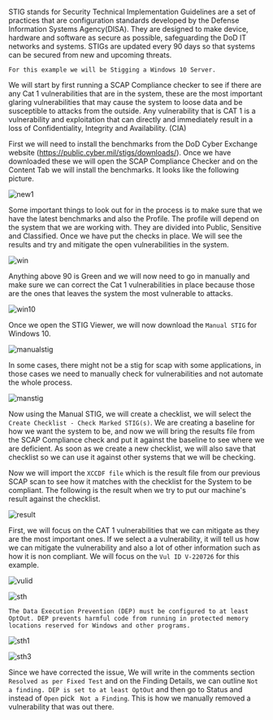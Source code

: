 STIG stands for Security Technical Implementation Guidelines are a set of practices that are configuration standards developed by the Defense Information Systems Agency(DISA). They are designed to make device, hardware and software as secure as possible, safeguarding the DoD IT networks and systems. STIGs are updated every 90 days so that systems can be secured from new and upcoming threats. 

`For this example we will be Stigging a Windows 10 Server.`

We will start by first running a SCAP Compliance checker to see if there are any Cat 1 vulnerabilities that are in the system, these are the most important glaring vulnerabilities that may cause the system to loose data and be susceptible to attacks from the outside. Any vulnerability that is CAT 1 is a vulnerability and exploitation that can directly and immediately result in a loss of Confidentiality, Integrity and Availability. (CIA) 


First we will need to install the benchmarks from the DoD Cyber Exchange website (https://public.cyber.mil/stigs/downloads/). Once we have downloaded these we will open the SCAP Compliance Checker and on the Content Tab we will install the benchmarks. It looks like the following picture. 


![new1](https://user-images.githubusercontent.com/93686063/231167583-872110ed-62f6-409b-9b0c-7663a39d8c1a.JPG)

Some important things to look out for in the process is to make sure that we have the latest benchmarks and also the Profile. The profile will depend on the system that we are working with. They are divided into Public, Sensitive and Classified. Once we have put the checks in place. We will see the results and try and mitigate the open vulnerabilities in the system. 



![win](https://user-images.githubusercontent.com/93686063/231168386-c394a8c5-0624-4c99-9a59-b8cf049af7e7.JPG)

Anything above 90 is Green and we will now need to go in manually and make sure we can correct the Cat 1 vulnerabilities in place because those are the ones that leaves the system the most vulnerable to attacks. 

![win10](https://user-images.githubusercontent.com/93686063/231169216-278e4bac-8f0c-4730-9c5c-38d38ec6bf2c.JPG)

Once we open the STIG Viewer, we will now download the `Manual STIG` for Windows 10. 

![manualstig](https://user-images.githubusercontent.com/93686063/231170637-4d09b4a8-ff87-4639-a9c6-f4c9b3f759e2.JPG)


In some cases, there might not be a stig for scap with some applications, in those cases we need to manually check for vulnerabilities and not automate the whole process.

![manstig](https://user-images.githubusercontent.com/93686063/231171167-34a82b2b-bf43-4920-b3f4-deb22cdca4c1.JPG)

Now using the Manual STIG, we will create a checklist, we will select the `Create Checklist - Check Marked STIG(s)`. We are creating a baseline for how we want the system to be, and now we will bring the results file from the SCAP Compliance check and put it against the baseline to see where we are deficient. As soon as we create a new checklist, we will also save that checklist so we can use it against other systems that we will be checking. 

Now we will import the `XCCDF file` which is the result file from our previous SCAP scan to see how it matches with the checklist for the System to be compliant. 
The following is the result when we try to put our machine's result against the checklist. 

![result](https://user-images.githubusercontent.com/93686063/231173847-8d6a007c-aa56-4435-bea6-714db714744f.JPG)

First, we will focus on the CAT 1 vulnerabilities that we can mitigate as they are the most important ones. If we select a a vulnerability, it will tell us how we can mitigate the vulnerability and also a lot of other information such as how it is non compliant. We will focus on the `Vul ID V-220726` for this example. 

![vulid](https://user-images.githubusercontent.com/93686063/231183789-1402614c-c5ba-4add-a343-b019803fa1e4.JPG)

![sth](https://user-images.githubusercontent.com/93686063/231187247-ca262760-69ab-4710-ba48-7914a63eb06a.JPG)

`The Data Execution Prevention (DEP) must be configured to at least OptOut. DEP prevents harmful code from running in protected memory locations reserved for Windows and other programs.` 

![sth1](https://user-images.githubusercontent.com/93686063/231188811-19d9192e-7757-4963-b9d0-afeed6e6a206.JPG)

![sth3](https://user-images.githubusercontent.com/93686063/231189656-d6ebb733-9ae5-48c3-8854-376987945588.JPG)

Since we have corrected the issue, We will write in the comments section `Resolved as per Fixed Test` and on the Finding Details, we can outline `Not a finding. DEP is set to at least OptOut` and then go to Status and instead of `Open` pick ` Not a Finding`. This is how we manually removed a vulnerability that was out there. 


